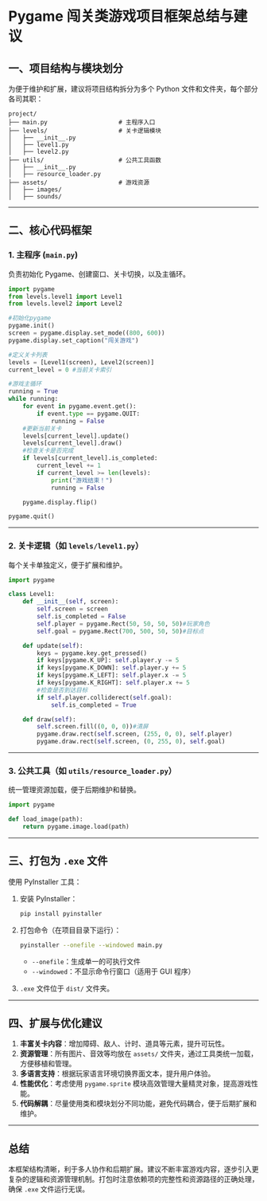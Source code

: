# Pygame 闯关类游戏项目框架总结与建议

## 一、项目结构与模块划分

为便于维护和扩展，建议将项目结构拆分为多个 Python 文件和文件夹，每个部分各司其职：

```
project/
├── main.py                    # 主程序入口
├── levels/                    # 关卡逻辑模块
│   ├── __init__.py
│   ├── level1.py
│   ├── level2.py
├── utils/                     # 公共工具函数
│   ├── __init__.py
│   ├── resource_loader.py
├── assets/                    # 游戏资源
│   ├── images/
│   ├── sounds/
```

---

## 二、核心代码框架

### 1. 主程序 (`main.py`)

负责初始化 Pygame、创建窗口、关卡切换，以及主循环。

```python
import pygame
from levels.level1 import Level1
from levels.level2 import Level2

#初始化pygame
pygame.init()
screen = pygame.display.set_mode((800, 600))
pygame.display.set_caption("闯关游戏")

#定义关卡列表
levels = [Level1(screen), Level2(screen)]
current_level = 0 #当前关卡索引

#游戏主循环
running = True
while running:
    for event in pygame.event.get():
        if event.type == pygame.QUIT:
            running = False
    #更新当前关卡
    levels[current_level].update()
    levels[current_level].draw()
    #检查关卡是否完成
    if levels[current_level].is_completed:
        current_level += 1
        if current_level >= len(levels):
            print("游戏结束！")
            running = False

    pygame.display.flip()

pygame.quit()
```

---

### 2. 关卡逻辑（如 `levels/level1.py`）

每个关卡单独定义，便于扩展和维护。

```python
import pygame

class Level1:
    def __init__(self, screen):
        self.screen = screen
        self.is_completed = False
        self.player = pygame.Rect(50, 50, 50, 50)#玩家角色
        self.goal = pygame.Rect(700, 500, 50, 50)#目标点

    def update(self):
        keys = pygame.key.get_pressed()
        if keys[pygame.K_UP]: self.player.y -= 5
        if keys[pygame.K_DOWN]: self.player.y += 5
        if keys[pygame.K_LEFT]: self.player.x -= 5
        if keys[pygame.K_RIGHT]: self.player.x += 5
        #检查是否到达目标
        if self.player.colliderect(self.goal):
            self.is_completed = True

    def draw(self):
        self.screen.fill((0, 0, 0))#清屏
        pygame.draw.rect(self.screen, (255, 0, 0), self.player)
        pygame.draw.rect(self.screen, (0, 255, 0), self.goal)
```

---

### 3. 公共工具（如 `utils/resource_loader.py`）

统一管理资源加载，便于后期维护和替换。

```python
import pygame

def load_image(path):
    return pygame.image.load(path)
```

---

## 三、打包为 `.exe` 文件

使用 PyInstaller 工具：

1. 安装 PyInstaller：
   ```bash
   pip install pyinstaller
   ```

2. 打包命令（在项目目录下运行）：
   ```bash
   pyinstaller --onefile --windowed main.py
   ```
   - `--onefile`：生成单一的可执行文件
   - `--windowed`：不显示命令行窗口（适用于 GUI 程序）

3. `.exe` 文件位于 `dist/` 文件夹。

---

## 四、扩展与优化建议

1. **丰富关卡内容**：增加障碍、敌人、计时、道具等元素，提升可玩性。
2. **资源管理**：所有图片、音效等均放在 `assets/` 文件夹，通过工具类统一加载，方便移植和管理。
3. **多语言支持**：根据玩家语言环境切换界面文本，提升用户体验。
4. **性能优化**：考虑使用 `pygame.sprite` 模块高效管理大量精灵对象，提高游戏性能。
5. **代码解耦**：尽量使用类和模块划分不同功能，避免代码耦合，便于后期扩展和维护。

---

## 总结

本框架结构清晰，利于多人协作和后期扩展。建议不断丰富游戏内容，逐步引入更复杂的逻辑和资源管理机制。打包时注意依赖项的完整性和资源路径的正确处理，确保 `.exe` 文件运行无误。

